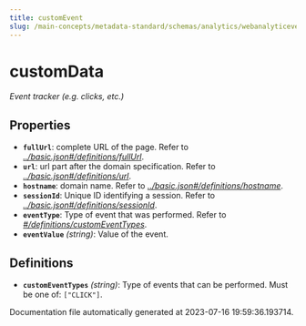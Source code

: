 ```yaml
---
title: customEvent
slug: /main-concepts/metadata-standard/schemas/analytics/webanalyticeventtype/customevent
---
```


# customData

*Event tracker (e.g. clicks, etc.)*

## Properties

- **`fullUrl`**: complete URL of the page. Refer to *[../basic.json#/definitions/fullUrl](#/basic.json#/definitions/fullUrl)*.
- **`url`**: url part after the domain specification. Refer to *[../basic.json#/definitions/url](#/basic.json#/definitions/url)*.
- **`hostname`**: domain name. Refer to *[../basic.json#/definitions/hostname](#/basic.json#/definitions/hostname)*.
- **`sessionId`**: Unique ID identifying a session. Refer to *[../basic.json#/definitions/sessionId](#/basic.json#/definitions/sessionId)*.
- **`eventType`**: Type of event that was performed. Refer to *[#/definitions/customEventTypes](#definitions/customEventTypes)*.
- **`eventValue`** *(string)*: Value of the event.
## Definitions

- <a id="definitions/customEventTypes"></a>**`customEventTypes`** *(string)*: Type of events that can be performed. Must be one of: `["CLICK"]`.


Documentation file automatically generated at 2023-07-16 19:59:36.193714.
